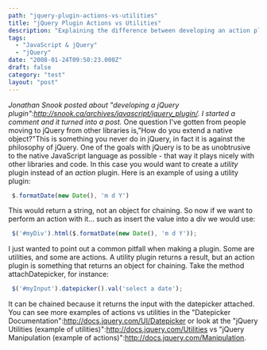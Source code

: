 ```yaml
---
path: "jquery-plugin-actions-vs-utilities"
title: "jQuery Plugin Actions vs Utilities"
description: "Explaining the difference between developing an action plugin vs a utility plugin."
tags: 
  - "JavaScript & jQuery"
  - "jQuery"
date: "2008-01-24T09:50:23.000Z"
draft: false
category: "test"
layout: "post"
---
```


*Jonathan Snook posted about "developing a jQuery plugin":http://snook.ca/archives/javascript/jquery_plugin/. I started a comment and it turned into a post.* One question I've gotten from people moving to jQuery from other libraries is,"How do you extend a native object?"This is something you never do in jQuery, in fact it is against the philosophy of jQuery. One of the goals with jQuery is to be as unobtrusive to the native JavaScript language as possible - that way it plays nicely with other libraries and code. In this case you would want to create a *utility* plugin instead of an *action* plugin. Here is an example of using a utility plugin:
```js
 $.formatDate(new Date(), 'm d Y')
```

This would return a string, not an object for chaining. So now if we want to perform an action with it... such as insert the value into a div we would use:
```js
 $('#myDiv').html($.formatDate(new Date(), 'm d Y'));
```

I just wanted to point out a common pitfall when making a plugin. Some are utilities, and some are actions. A utility plugin returns a result, but an action plugin is something that returns an object for chaining. Take the method attachDatepicker, for instance:
```js
 $('#myInput').datepicker().val('select a date');
```

It can be chained because it returns the input with the datepicker attached. You can see more examples of actions vs utilities in the "Datepicker Documentation":http://docs.jquery.com/UI/Datepicker or look at the "jQuery Utilities (example of utilities)":http://docs.jquery.com/Utilities vs "jQuery Manipulation (example of actions)":http://docs.jquery.com/Manipulation.